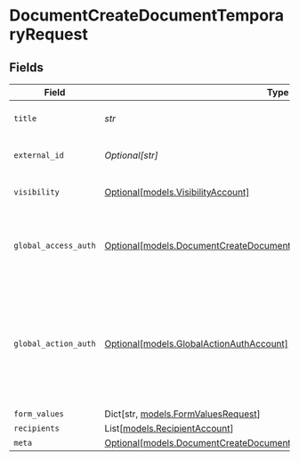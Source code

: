 # DocumentCreateDocumentTemporaryRequest


## Fields

| Field                                                                                                                                          | Type                                                                                                                                           | Required                                                                                                                                       | Description                                                                                                                                    |
| ---------------------------------------------------------------------------------------------------------------------------------------------- | ---------------------------------------------------------------------------------------------------------------------------------------------- | ---------------------------------------------------------------------------------------------------------------------------------------------- | ---------------------------------------------------------------------------------------------------------------------------------------------- |
| `title`                                                                                                                                        | *str*                                                                                                                                          | :heavy_check_mark:                                                                                                                             | The title of the document.                                                                                                                     |
| `external_id`                                                                                                                                  | *Optional[str]*                                                                                                                                | :heavy_minus_sign:                                                                                                                             | The external ID of the document.                                                                                                               |
| `visibility`                                                                                                                                   | [Optional[models.VisibilityAccount]](../models/visibilityaccount.md)                                                                           | :heavy_minus_sign:                                                                                                                             | The visibility of the document.                                                                                                                |
| `global_access_auth`                                                                                                                           | [Optional[models.DocumentCreateDocumentTemporaryGlobalAccessAuthRequest]](../models/documentcreatedocumenttemporaryglobalaccessauthrequest.md) | :heavy_minus_sign:                                                                                                                             | The type of authentication required for the recipient to access the document.                                                                  |
| `global_action_auth`                                                                                                                           | [Optional[models.GlobalActionAuthAccount]](../models/globalactionauthaccount.md)                                                               | :heavy_minus_sign:                                                                                                                             | The type of authentication required for the recipient to sign the document. This field is restricted to Enterprise plan users only.            |
| `form_values`                                                                                                                                  | Dict[str, [models.FormValuesRequest](../models/formvaluesrequest.md)]                                                                          | :heavy_minus_sign:                                                                                                                             | N/A                                                                                                                                            |
| `recipients`                                                                                                                                   | List[[models.RecipientAccount](../models/recipientaccount.md)]                                                                                 | :heavy_minus_sign:                                                                                                                             | N/A                                                                                                                                            |
| `meta`                                                                                                                                         | [Optional[models.DocumentCreateDocumentTemporaryMeta]](../models/documentcreatedocumenttemporarymeta.md)                                       | :heavy_minus_sign:                                                                                                                             | N/A                                                                                                                                            |